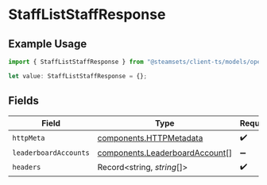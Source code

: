 # StaffListStaffResponse

## Example Usage

```typescript
import { StaffListStaffResponse } from "@steamsets/client-ts/models/operations";

let value: StaffListStaffResponse = {};
```

## Fields

| Field                                                                            | Type                                                                             | Required                                                                         | Description                                                                      |
| -------------------------------------------------------------------------------- | -------------------------------------------------------------------------------- | -------------------------------------------------------------------------------- | -------------------------------------------------------------------------------- |
| `httpMeta`                                                                       | [components.HTTPMetadata](../../models/components/httpmetadata.md)               | :heavy_check_mark:                                                               | N/A                                                                              |
| `leaderboardAccounts`                                                            | [components.LeaderboardAccount](../../models/components/leaderboardaccount.md)[] | :heavy_minus_sign:                                                               | OK                                                                               |
| `headers`                                                                        | Record<string, *string*[]>                                                       | :heavy_check_mark:                                                               | N/A                                                                              |